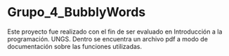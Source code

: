 # Grupo_4_BubblyWords

Este proyecto fue realizado con el fin de ser evaluado en Introducción a la programación. UNGS.
Dentro se encuentra un archivo pdf a modo de documentación sobre las funciones utilizadas.
